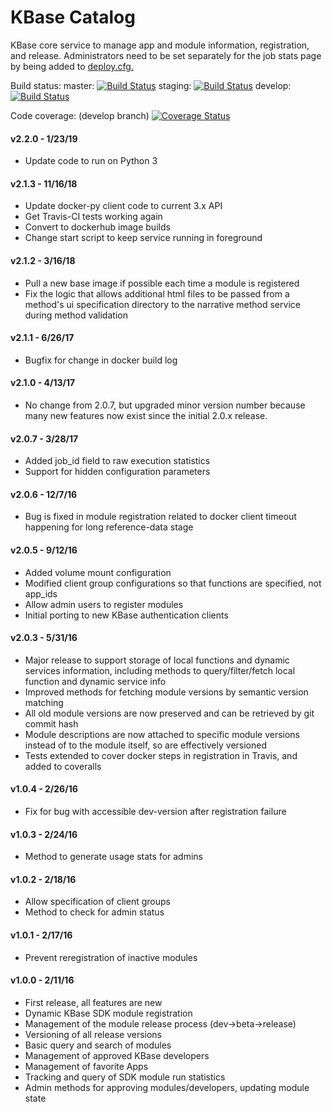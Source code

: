 # KBase Catalog

KBase core service to manage app and module information, registration, and release.
Administrators need to be set separately for the job stats page by being added to [deploy.cfg.](https://github.com/kbaseapps/kb_Metrics/blob/master/deploy.cfg)

Build status:
master:  [![Build Status](https://travis-ci.org/kbase/catalog.svg?branch=master)](https://travis-ci.org/kbase/catalog)
staging: [![Build Status](https://travis-ci.org/kbase/catalog.svg?branch=staging)](https://travis-ci.org/kbase/catalog)
develop: [![Build Status](https://travis-ci.org/kbase/catalog.svg?branch=develop)](https://travis-ci.org/kbase/catalog)

Code coverage: (develop branch)
[![Coverage Status](https://coveralls.io/repos/github/kbase/catalog/badge.svg?branch=develop)](https://coveralls.io/github/kbase/catalog?branch=develop)

#### v2.2.0 - 1/23/19
  - Update code to run on Python 3
  
#### v2.1.3 - 11/16/18
  - Update docker-py client code to current 3.x API
  - Get Travis-CI tests working again
  - Convert to dockerhub image builds
  - Change start script to keep service running in foreground

#### v2.1.2 - 3/16/18
  - Pull a new base image if possible each time a module is registered
  - Fix the logic that allows additional html files to be passed from a method's 
  ui specification directory to the narrative method service during method validation

#### v2.1.1 - 6/26/17
  - Bugfix for change in docker build log

#### v2.1.0 - 4/13/17
  - No change from 2.0.7, but upgraded minor version number because many new features
    now exist since the initial 2.0.x release.

#### v2.0.7 - 3/28/17
  - Added job_id field to raw execution statistics
  - Support for hidden configuration parameters

#### v2.0.6 - 12/7/16
  - Bug is fixed in module registration related to docker client timeout happening 
    for long reference-data stage

#### v2.0.5 - 9/12/16
  - Added volume mount configuration
  - Modified client group configurations so that functions are specified, not app_ids
  - Allow admin users to register modules
  - Initial porting to new KBase authentication clients

#### v2.0.3 - 5/31/16
  - Major release to support storage of local functions and dynamic services information,
    including methods to query/filter/fetch local function and dynamic service info
  - Improved methods for fetching module versions by semantic version matching
  - All old module versions are now preserved and can be retrieved by git commit hash
  - Module descriptions are now attached to specific module versions instead of to
    the module itself, so are effectively versioned
  - Tests extended to cover docker steps in registration in Travis, and added to coveralls

#### v1.0.4 - 2/26/16
  - Fix for bug with accessible dev-version after registration failure

#### v1.0.3 - 2/24/16
  - Method to generate usage stats for admins

#### v1.0.2 - 2/18/16
  - Allow specification of client groups
  - Method to check for admin status

#### v1.0.1 - 2/17/16
  - Prevent reregistration of inactive modules

#### v1.0.0 - 2/11/16
  - First release, all features are new
  - Dynamic KBase SDK module registration
  - Management of the module release process (dev->beta->release)
  - Versioning of all release versions
  - Basic query and search of modules
  - Management of approved KBase developers
  - Management of favorite Apps
  - Tracking and query of SDK module run statistics
  - Admin methods for approving modules/developers, updating module state

